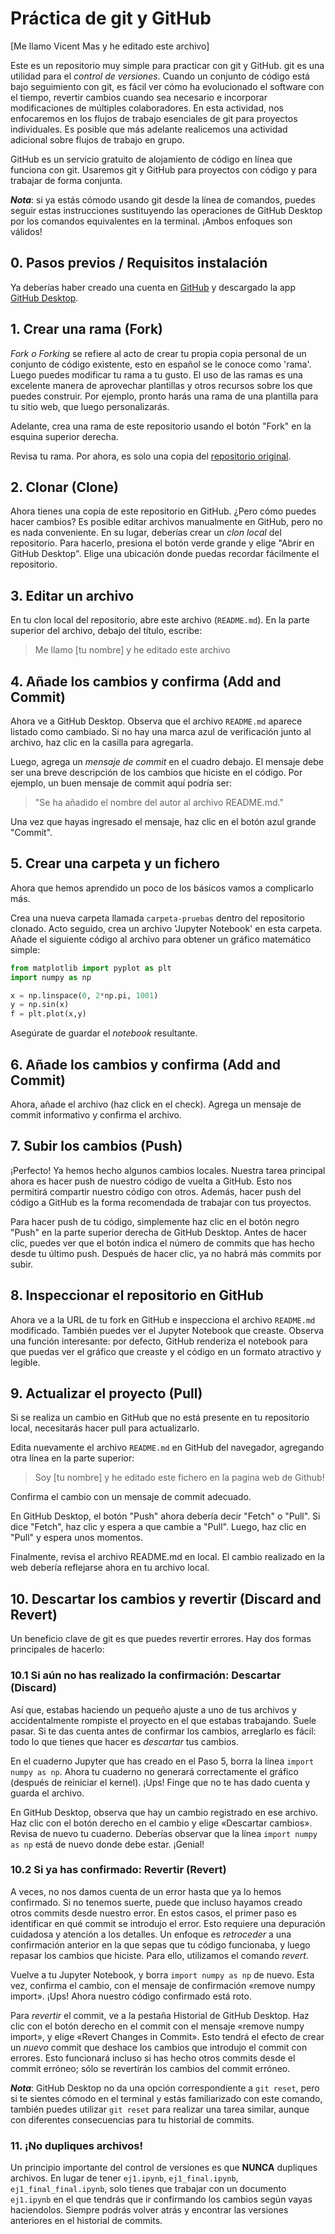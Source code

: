 # Práctica de git y GitHub



\[Me llamo Vicent Mas y he editado este archivo\]

Este es un repositorio muy simple para practicar con git y GitHub. git es una utilidad para el *control de versiones*. Cuando un conjunto de código está bajo seguimiento con git, es fácil ver cómo ha evolucionado el software con el tiempo, revertir cambios cuando sea necesario e incorporar modificaciones de múltiples colaboradores. En esta actividad, nos enfocaremos en los flujos de trabajo esenciales de git para proyectos individuales. Es posible que más adelante realicemos una actividad adicional sobre flujos de trabajo en grupo.

GitHub es un servicio gratuito de alojamiento de código en línea que funciona con git. Usaremos git y GitHub para proyectos con código y para trabajar de forma conjunta.

***Nota***: si ya estás cómodo usando git desde la línea de comandos, puedes seguir estas instrucciones sustituyendo las operaciones de GitHub Desktop por los comandos equivalentes en la terminal. ¡Ambos enfoques son válidos!

## 0. Pasos previos  / Requisitos instalación

Ya deberías haber creado una cuenta en [GitHub](https://github.com/) y descargado la app [GitHub Desktop](https://desktop.github.com/). 

## 1. Crear una rama (Fork)

*Fork o Forking* se refiere al acto de crear tu propia copia personal de un conjunto de código existente, esto en español se le conoce como 'rama'. Luego puedes modificar tu rama a tu gusto. El uso de las ramas es una excelente manera de aprovechar plantillas y otros recursos sobre los que puedes construir. Por ejemplo, pronto harás una rama de una plantilla para tu sitio web, que luego personalizarás.

Adelante, crea una rama de este repositorio usando el botón "Fork" en la esquina superior derecha.

Revisa tu rama. Por ahora, es solo una copia del [repositorio original](https://github.com/victor-educ/iniciacion-git). 

## 2. Clonar (Clone)

Ahora tienes una copia de este repositorio en GitHub. ¿Pero cómo puedes hacer cambios? Es posible editar archivos manualmente en GitHub, pero no es nada conveniente. En su lugar, deberías crear un *clon local* del repositorio. Para hacerlo, presiona el botón verde grande y elige "Abrir en GitHub Desktop". Elige una ubicación donde puedas recordar fácilmente el repositorio.

## 3. Editar un archivo

En tu clon local del repositorio, abre este archivo (`README.md`). En la parte superior del archivo, debajo del título, escribe:

> Me llamo \[tu nombre\] y he editado este archivo 

## 4. Añade los cambios y confirma (Add and Commit)

Ahora ve a GitHub Desktop. Observa que el archivo `README.md` aparece listado como cambiado. Si no hay una marca azul de verificación junto al archivo, haz clic en la casilla para agregarla.

Luego, agrega un *mensaje de commit* en el cuadro debajo. El mensaje debe ser una breve descripción de los cambios que hiciste en el código. Por ejemplo, un buen mensaje de commit aquí podría ser:
> "Se ha añadido el nombre del autor al archivo README.md."

Una vez que hayas ingresado el mensaje, haz clic en el botón azul grande "Commit".

## 5. Crear una carpeta y un fichero

Ahora que hemos aprendido un poco de los básicos vamos a complicarlo más.

Crea una nueva carpeta llamada `carpeta-pruebas` dentro del repositorio clonado. Acto seguido, crea un archivo 'Jupyter Notebook' en esta carpeta. Añade el siguiente código al archivo para obtener un gráfico matemático simple:

```python
from matplotlib import pyplot as plt
import numpy as np

x = np.linspace(0, 2*np.pi, 1001)
y = np.sin(x)
f = plt.plot(x,y)
``` 
Asegúrate de guardar el *notebook* resultante.

## 6. Añade los cambios y confirma (Add and Commit)

Ahora, añade el archivo (haz click en el check). Agrega un mensaje de commit informativo y confirma el archivo.

## 7. Subir los cambios (Push)
¡Perfecto! Ya hemos hecho algunos cambios locales. Nuestra tarea principal ahora es hacer push de nuestro código de vuelta a GitHub. Esto nos permitirá compartir nuestro código con otros. Además, hacer push del código a GitHub es la forma recomendada de trabajar con tus proyectos.

Para hacer push de tu código, simplemente haz clic en el botón negro "Push" en la parte superior derecha de GitHub Desktop. Antes de hacer clic, puedes ver que el botón indica el número de commits que has hecho desde tu último push. Después de hacer clic, ya no habrá más commits por subir.

## 8. Inspeccionar el repositorio en GitHub

Ahora ve a la URL de tu fork en GitHub e inspecciona el archivo `README.md` modificado. También puedes ver el Jupyter Notebook que creaste. Observa una función interesante: por defecto, GitHub renderiza el notebook para que puedas ver el gráfico que creaste y el código en un formato atractivo y legible. 

## 9. Actualizar el proyecto (Pull)

Si se realiza un cambio en GitHub que no está presente en tu repositorio local, necesitarás hacer pull para actualizarlo.

Edita nuevamente el archivo `README.md` en GitHub del navegador, agregando otra línea en la parte superior:

> Soy \[tu nombre\] y he editado este fichero en la pagina web de Github! 

Confirma el cambio con un mensaje de commit adecuado.

En GitHub Desktop, el botón "Push" ahora debería decir "Fetch" o "Pull". Si dice "Fetch", haz clic y espera a que cambie a "Pull". Luego, haz clic en "Pull" y espera unos momentos.

Finalmente, revisa el archivo README.md en local. El cambio realizado en la web debería reflejarse ahora en tu archivo local.

## 10. Descartar los cambios y revertir (Discard and Revert)

Un beneficio clave de git es que puedes revertir errores. Hay dos formas principales de hacerlo:

### 10.1 Si aún no has realizado la confirmación: Descartar (Discard)

Así que, estabas haciendo un pequeño ajuste a uno de tus archivos y accidentalmente rompiste el proyecto en el que estabas trabajando. Suele pasar. Si te das cuenta antes de confirmar los cambios, arreglarlo es fácil: todo lo que tienes que hacer es *descartar* tus cambios. 

En el cuaderno Jupyter que has creado en el Paso 5, borra la línea `import numpy as np`. Ahora tu cuaderno no generará correctamente el gráfico (después de reiniciar el kernel). ¡Ups! Finge que no te has dado cuenta y guarda el archivo. 

En GitHub Desktop, observa que hay un cambio registrado en ese archivo. Haz clic con el botón derecho en el cambio y elige «Descartar cambios». Revisa de nuevo tu cuaderno. Deberías observar que la línea `import numpy as np` está de nuevo donde debe estar. ¡Genial!

### 10.2 Si ya has confirmado: Revertir (Revert)

A veces, no nos damos cuenta de un error hasta que ya lo hemos confirmado. Si no tenemos suerte, puede que incluso hayamos creado otros commits desde nuestro error. En estos casos, el primer paso es identificar en qué commit se introdujo el error. Esto requiere una depuración cuidadosa y atención a los detalles. Un enfoque es *retroceder* a una confirmación anterior en la que sepas que tu código funcionaba, y luego repasar los cambios que hiciste. Para ello, utilizamos el comando *revert*. 

Vuelve a tu Jupyter Notebook, y borra `import numpy as np` de nuevo. Esta vez, confirma el cambio, con el mensaje de confirmación «remove numpy import». ¡Ups! Ahora nuestro código confirmado está roto. 

Para *revertir* el commit, ve a la pestaña Historial de GitHub Desktop. Haz clic con el botón derecho en el commit con el mensaje «remove numpy import», y elige «Revert Changes in Commit». Esto tendrá el efecto de crear un *nuevo* commit que deshace los cambios que introdujo el commit con errores. Esto funcionará incluso si has hecho otros commits desde el commit erróneo; sólo se revertirán los cambios del commit erróneo. 

***Nota***: GitHub Desktop no da una opción correspondiente a `git reset`, pero si te sientes cómodo en el terminal y estás familiarizado con este comando, también puedes utilizar `git reset` para realizar una tarea similar, aunque con diferentes consecuencias para tu historial de commits.

### 11. ¡No dupliques archivos! 

Un principio importante del control de versiones es que **NUNCA** dupliques archivos. En lugar de tener `ej1.ipynb`, `ej1_final.ipynb`, `ej1_final_final.ipynb`, solo tienes que trabajar con un documento `ej1.ipynb` en el que tendrás que ir confirmando los cambios según vayas haciendolos. Siempre podrás volver atrás y encontrar las versiones anteriores en el historial de commits. 
